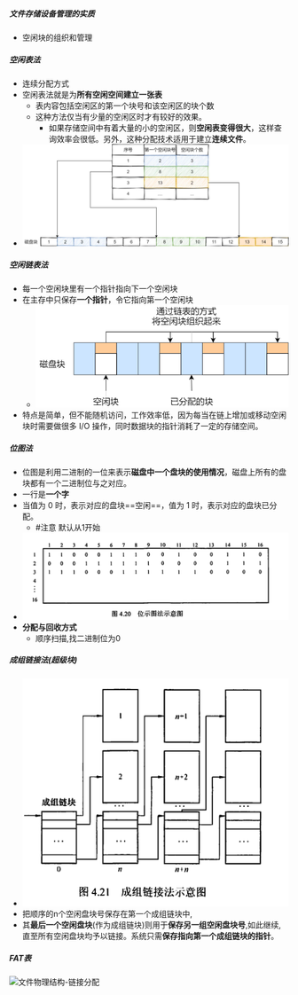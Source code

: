 ##### 文件存储设备管理的实质
- 空闲块的组织和管理
##### 空闲表法
- 连续分配方式
- 空闲表法就是为**所有空闲空间建立一张表**
	- 表内容包括空闲区的第一个块号和该空闲区的块个数
	- 这种方法仅当有少量的空闲区时才有较好的效果。
		- 如果存储空间中有着大量的小的空闲区，则**空闲表变得很大**，这样查询效率会很低。另外，这种分配技术适用于建立**连续文件**。
- ![](attachments/Pasted%20image%2020221121191851.png)
##### 空闲链表法
- 每一个空闲块里有一个指针指向下一个空闲块
- 在主存中只保存**一个指针**，令它指向第一个空闲块
	- ![](attachments/Pasted%20image%2020221121192005.png)
- 特点是简单，但不能随机访问，工作效率低，因为每当在链上增加或移动空闲块时需要做很多 I/O 操作，同时数据块的指针消耗了一定的存储空间。
##### 位图法
- 位图是利用二进制的一位来表示**磁盘中一个盘块的使用情况**，磁盘上所有的盘块都有一个二进制位与之对应。
- 一行是**一个字**
- 当值为 0 时，表示对应的盘块==空闲==，值为 1 时，表示对应的盘块已分配。
	- #注意 默认从1开始
- ![](attachments/Pasted%20image%2020221121192135.png)
- **分配与回收方式**
	- 顺序扫描,找二进制位为0
##### 成组链接法(超级块)
- ![](attachments/Pasted%20image%2020221121192343.png)
- 把顺序的n个空闲盘块号保存在第一个成组链块中,
- 其**最后一个空闲盘块**(作为成组链块)则用于**保存另一组空闲盘块号**,如此继续,直至所有空闲盘块均予以链接。系统只需**保存指向第一个成组链块的指针**。
##### FAT表
![文件物理结构-链接分配](考研/408/操作系统/文件物理结构-链接分配.md#什么是显式链接)